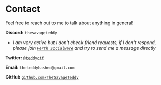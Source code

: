 # Contact

Feel free to reach out to me to talk about anything in general!

**Discord:** `thesavageteddy`

- _I am very active but I don't check friend requests, if I don't respond, please join [`Perth Socialware`](https://discord.gg/dQ8FMFQSRp) and try to send me a message directly_

**Twitter:** [`@teddyctf`](https://twitter.com/teddyctf)

**Email:** `theteddyhashed@gmail.com`

**GitHub** [`github.com/TheSavageTeddy`](https://github.com/TheSavageTeddy)